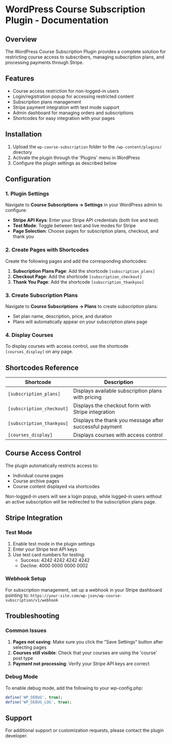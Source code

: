 # WordPress Course Subscription Plugin - Documentation

## Overview

The WordPress Course Subscription Plugin provides a complete solution for restricting course access to subscribers, managing subscription plans, and processing payments through Stripe.

## Features

- Course access restriction for non-logged-in users
- Login/registration popup for accessing restricted content
- Subscription plans management
- Stripe payment integration with test mode support
- Admin dashboard for managing orders and subscriptions
- Shortcodes for easy integration with your pages

## Installation

1. Upload the `wp-course-subscription` folder to the `/wp-content/plugins/` directory
2. Activate the plugin through the 'Plugins' menu in WordPress
3. Configure the plugin settings as described below

## Configuration

### 1. Plugin Settings

Navigate to **Course Subscriptions → Settings** in your WordPress admin to configure:

- **Stripe API Keys**: Enter your Stripe API credentials (both live and test)
- **Test Mode**: Toggle between test and live modes for Stripe
- **Page Selection**: Choose pages for subscription plans, checkout, and thank you

### 2. Create Pages with Shortcodes

Create the following pages and add the corresponding shortcodes:

1. **Subscription Plans Page**: Add the shortcode `[subscription_plans]`
2. **Checkout Page**: Add the shortcode `[subscription_checkout]`
3. **Thank You Page**: Add the shortcode `[subscription_thankyou]`

### 3. Create Subscription Plans

Navigate to **Course Subscriptions → Plans** to create subscription plans:

- Set plan name, description, price, and duration
- Plans will automatically appear on your subscription plans page

### 4. Display Courses

To display courses with access control, use the shortcode `[courses_display]` on any page.

## Shortcodes Reference

| Shortcode | Description |
|-----------|-------------|
| `[subscription_plans]` | Displays available subscription plans with pricing |
| `[subscription_checkout]` | Displays the checkout form with Stripe integration |
| `[subscription_thankyou]` | Displays the thank you message after successful payment |
| `[courses_display]` | Displays courses with access control |

## Course Access Control

The plugin automatically restricts access to:

- Individual course pages
- Course archive pages
- Course content displayed via shortcodes

Non-logged-in users will see a login popup, while logged-in users without an active subscription will be redirected to the subscription plans page.

## Stripe Integration

### Test Mode

1. Enable test mode in the plugin settings
2. Enter your Stripe test API keys
3. Use test card numbers for testing:
   - Success: 4242 4242 4242 4242
   - Decline: 4000 0000 0000 0002

### Webhook Setup

For subscription management, set up a webhook in your Stripe dashboard pointing to:
`https://your-site.com/wp-json/wp-course-subscription/v1/webhook`

## Troubleshooting

### Common Issues

1. **Pages not saving**: Make sure you click the "Save Settings" button after selecting pages
2. **Courses still visible**: Check that your courses are using the 'course' post type
3. **Payment not processing**: Verify your Stripe API keys are correct

### Debug Mode

To enable debug mode, add the following to your wp-config.php:
```php
define('WP_DEBUG', true);
define('WP_DEBUG_LOG', true);
```

## Support

For additional support or customization requests, please contact the plugin developer.
